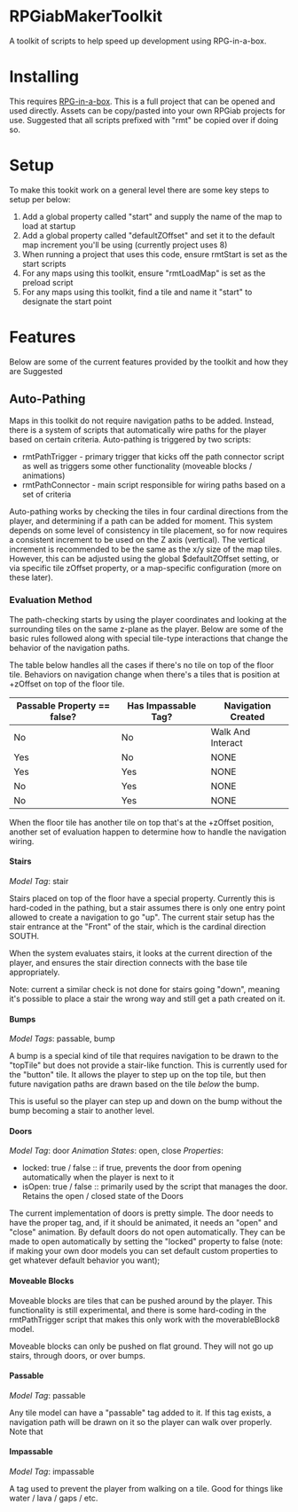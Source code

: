 # RPGiabMakerToolkit
A toolkit of scripts to help speed up development using RPG-in-a-box.

# Installing

This requires [RPG-in-a-box](https://rpginabox.com). This is a full project that can be opened and
used directly. Assets can be copy/pasted into your own RPGiab projects for use. Suggested that
all scripts prefixed with "rmt" be copied over if doing so.

# Setup

To make this tookit work on a general level there are some key steps to setup per below:

1. Add a global property called "start" and supply the name of the map to load at startup
2. Add a global property called "defaultZOffset" and set it to the default map increment you'll be using (currently project uses 8)
3. When running a project that uses this code, ensure rmtStart is set as the start scripts
4. For any maps using this toolkit, ensure "rmtLoadMap" is set as the preload script
5. For any maps using this toolkit, find a tile and name it "start" to designate the start point

# Features

Below are some of the current features provided by the toolkit and how they are Suggested

## Auto-Pathing

Maps in this toolkit do not require navigation paths to be added. Instead, there is a system of scripts
that automatically wire paths for the player based on certain criteria. Auto-pathing is triggered by two scripts:

- rmtPathTrigger - primary trigger that kicks off the path connector script as well as triggers some other functionality (moveable blocks / animations)
- rmtPathConnector - main script responsible for wiring paths based on a set of criteria

Auto-pathing works by checking the tiles in four cardinal directions from the player, and determining if a path can be added for moment. This system depends on some level of consistency in tile placement, so for now requires a consistent increment to be used on the Z axis (vertical). The vertical increment is recommended to be the same as the x/y size of the map tiles. However, this can be adjusted using the global $defaultZOffset setting, or via specific tile zOffset property, or a map-specific configuration (more on these later).

### Evaluation Method

The path-checking starts by using the player coordinates and looking at the surrounding tiles on the same z-plane as the player. Below are some of the basic rules followed along with special tile-type interactions that change the behavior of the navigation paths.

The table below handles all the cases if there's no tile on top of the floor tile. Behaviors on navigation change when there's a tiles
that is position at +zOffset on top of the floor tile.

| Passable Property == false? | Has Impassable Tag? | Navigation Created |
|-----------------------------|---------------------|--------------------|
| No                          | No                  | Walk And Interact  |
| Yes                         | No                  | NONE               |
| Yes                         | Yes                 | NONE               |
| No                          | Yes                 | NONE               |
| No                          | Yes                 | NONE               |

When the floor tile has another tile on top that's at the +zOffset position, another set of evaluation happen to determine how to handle
the navigation wiring.

#### Stairs

*Model Tag*: stair

Stairs placed on top of the floor have a special property. Currently this is hard-coded in the pathing, but a stair assumes
there is only one entry point allowed to create a navigation to go "up". The current stair setup has the stair entrance at the "Front" of the stair, which is the cardinal direction SOUTH.

When the system evaluates stairs, it looks at the current direction of the player, and ensures the stair direction connects with the base tile appropriately.

Note: current a similar check is not done for stairs going "down", meaning it's possible to place a stair the wrong way and still get a path created on it.

#### Bumps

*Model Tags*: passable, bump

A bump is a special kind of tile that requires navigation to be drawn to the "topTile" but does not provide a stair-like function. This is currently used for the "button" tile. It allows the player to step up on the top tile, but then future navigation paths are drawn based on the tile _below_ the bump.

This is useful so the player can step up and down on the bump without the bump becoming a stair to another level.

#### Doors

*Model Tag*: door
*Animation States*: open, close
*Properties*:
  - locked: true / false :: if true, prevents the door from opening automatically when the player is next to it
  - isOpen: true / false :: primarily used by the script that manages the door. Retains the open / closed state of the Doors

The current implementation of doors is pretty simple. The door needs to have the proper tag, and, if it should be animated, it needs an "open" and "close" animation. By default doors do not open automatically. They can be made to open automatically by setting the "locked" property to false (note: if making your own door models you can set default custom properties to get whatever default behavior you want);

#### Moveable Blocks

Moveable blocks are tiles that can be pushed around by the player. This functionality is still experimental, and there is some hard-coding in the rmtPathTrigger script that makes this only work with the moverableBlock8 model.

Moveable blocks can only be pushed on flat ground. They will not go up stairs, through doors, or over bumps.

#### Passable
*Model Tag*: passable

Any tile model can have a "passable" tag added to it. If this tag exists, a navigation path will be drawn on it so the player can walk over properly. Note that

#### Impassable

*Model Tag*: impassable

A tag used to prevent the player from walking on a tile. Good for things like water / lava / gaps / etc.
